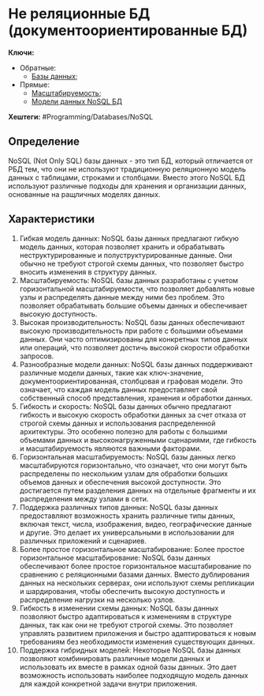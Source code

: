 
# Не реляционные БД (документоориентированные БД)

**Ключи:**
- Обратные:
	- [Базы данных](databases);
- Прямые:
	- [Масштабируемость](scalability);
	- [Модели данных NoSQL БД](nosql-data-models)

**Хештеги:** #Programming/Databases/NoSQL

## Определение

NoSQL (Not Only SQL) базы данных - это тип БД, который отличается от РБД тем, что они не используют традиционную реляционную модель данных с таблицами, строками и столбцами. Вместо этого NoSQL БД используют различные подходы для хранения и организации данных, основанные на ращличных моделях данных.

## Характеристики

1) Гибкая модель данных: NoSQL базы данных предлагают гибкую модель данных, которая позволяет хранить и обрабатывать неструктурированные и полуструктурированные данные. Они обычно не требуют строгой схемы данных, что позволяет быстро вносить изменения в структуру данных.
2) Масштабируемость: NoSQL базы данных разработаны с учетом горизонтальной масштабируемости, что позволяет добавлять новые узлы и распределять данные между ними без проблем. Это позволяет обрабатывать большие объемы данных и обеспечивает высокую доступность.
3) Высокая производительность: NoSQL базы данных обеспечивают высокую производительность при работе с большими объемами данных. Они часто оптимизированы для конкретных типов данных или операций, что позволяет достичь высокой скорости обработки запросов.
4) Разнообразные модели данных: NoSQL базы данных поддерживают различные модели данных, такие как ключ-значение, документоориентированная, столбцовая и графовая модели. Это означает, что каждая модель данных предоставляет свой собственный способ представления, хранения и обработки данных.
5) Гибкость и скорость:  NoSQL базы данных обычно предлагают гибкость и высокую скорость обработки данных за счет отказа от строгой схемы данных и использования распределенной архитектуры. Это особенно полезно для работы с большими объемами данных и высоконагруженными сценариями, где гибкость и масштабируемость являются важными факторами.
6) Горизонтальная масштабируемость: NoSQL базы данных легко масштабируются горизонтально, что означает, что они могут быть распределены по нескольким узлам для обработки больших объемов данных и обеспечения высокой доступности. Это достигается путем разделения данных на отдельные фрагменты и их распределения между узлами в сети.
7) Поддержка различных типов данных: NoSQL базы данных предоставляют возможность хранить различные типы данных, включая текст, числа, изображения, видео, географические данные и другие. Это делает их универсальными в использовании для различных приложений и сценариев.
8) Более простое горизонтальное масштабирование: Более простое горизонтальное масштабирование: NoSQL базы данных обеспечивают более простое горизонтальное масштабирование по сравнению с реляционными базами данных. Вместо дублирования данных на нескольких серверах, они используют схемы репликации и шардирования, чтобы обеспечить высокую доступность и распределение нагрузки на несколько узлов.
9) Гибкость в изменении схемы данных: NoSQL базы данных позволяют быстро адаптироваться к изменениям в структуре данных, так как они не требуют строгой схемы. Это позволяет управлять развитием приложения и быстро адаптироваться к новым требованиям без необходимости изменения существующих данных.
10) Поддержка гибридных моделей: Некоторые NoSQL базы данных позволяют комбинировать различные модели данных и использовать их вместе в рамках одной базы данных. Это дает возможность использовать наиболее подходящую модель данных для каждой конкретной задачи внутри приложения.